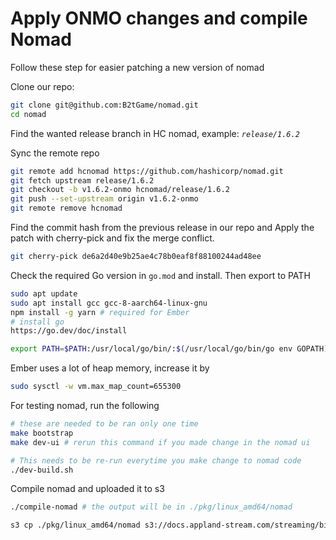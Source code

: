 # Apply ONMO changes and compile Nomad

Follow these step for easier patching a new version of nomad

Clone our repo:

```bash
git clone git@github.com:B2tGame/nomad.git
cd nomad
```

Find the wanted release branch in HC nomad, example: *`release/1.6.2`*

Sync the remote repo

```bash
git remote add hcnomad https://github.com/hashicorp/nomad.git
git fetch upstream release/1.6.2
git checkout -b v1.6.2-onmo hcnomad/release/1.6.2
git push --set-upstream origin v1.6.2-onmo
git remote remove hcnomad
```

Find the commit hash from the previous release in our repo and Apply the patch with cherry-pick and fix the merge conflict.

```bash
git cherry-pick de6a2d40e9b25ae4c78b0eaf8f88100244ad48ee
```

Check the required Go version in `go.mod` and install. Then export to PATH

```bash
sudo apt update
sudo apt install gcc gcc-8-aarch64-linux-gnu
npm install -g yarn # required for Ember
# install go
https://go.dev/doc/install

export PATH=$PATH:/usr/local/go/bin/:$(/usr/local/go/bin/go env GOPATH)/bin
```

Ember uses a lot of heap memory, increase it by

```bash
sudo sysctl -w vm.max_map_count=655300
```

For testing nomad, run the following

```bash
# these are needed to be ran only one time
make bootstrap
make dev-ui # rerun this command if you made change in the nomad ui

# This needs to be re-run everytime you make change to nomad code
./dev-build.sh
```

Compile nomad and uploaded it to s3

```bash
./compile-nomad # the output will be in ./pkg/linux_amd64/nomad
```

```bash
s3 cp ./pkg/linux_amd64/nomad s3://docs.appland-stream.com/streaming/bin/nomad/v1.6.2/nomad.amd64
```